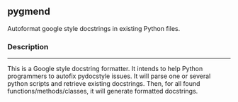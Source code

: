 ## pygmend

Autoformat google style docstrings in existing Python files.


### Description
-----------

This is a Google style docstring formatter. It intends to help Python programmers to autofix pydocstyle issues. It will parse one or several python scripts and retrieve existing docstrings.
Then, for all found functions/methods/classes, it will generate formatted docstrings.
